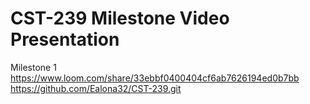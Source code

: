 # CST-239 Milestone Video Presentation
Milestone 1 
https://www.loom.com/share/33ebbf0400404cf6ab7626194ed0b7bb
https://github.com/Ealona32/CST-239.git
